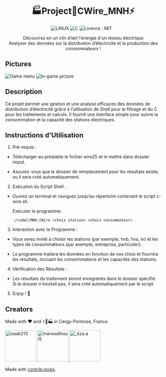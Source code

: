 <h1 align='center'>
  🏭Project🔌CWire_MNH⚡
</h1>

<!---![LINUX](https://img.shields.io/badge/Linux-FCC624?style=for-the-badge&logo=linux&logoColor=black) ![C](https://img.shields.io/badge/C-00599C?style=for-the-badge&logo=c&logoColor=white) ![CMake](https://img.shields.io/badge/CMake-%23008FBA.svg?style=for-the-badge&logo=cmake&logoColor=white) [![Licence](https://img.shields.io/github/license/Ileriayo/markdown-badges?style=for-the-badge)](./LICENSE)-->

<p align='center'>
  <a>
    <img alt="LINUX" src="https://img.shields.io/badge/Linux-FCC624?style=for-the-badge&logo=linux&logoColor=black">
    <img alt="C" src="https://img.shields.io/badge/C-00599C?style=for-the-badge&logo=c&logoColor=white">  
    <img alt="Licence : MIT" src="https://img.shields.io/github/license/Ileriayo/markdown-badges?style=for-the-badge">   
  </a>&nbsp;&nbsp;
</p>

<p align='center'>
  Découvrez en un clin d’œil l'énergie d'un réseau électrique<br>
  Analyser des données sur la distribution d’électricité et la production des consommateurs ! 
</p>

## Pictures
![Game menu](https://i.imgur.com/dFwgshV.png)
![In-game picture](https://i.imgur.com/yvEfVcp.png)

## Description

Ce projet permet une gestion et une analyse efficaces des données de distribution d’électricité grâce à l’utilisation de Shell pour le filtrage et du C pour les traitements et calculs. Il fournit une interface simple pour suivre la consommation et la capacité des stations électriques.

## Instructions d'Utilisation

1. Pré-requis :

  - Télécharger au préalable le fichier wire25 et le mettre dans dossier imput.
 
  - Assurez-vous que le dossier de remplacement pour les résultats existe, ou il sera créé automatiquement.

2. Exécution du Script Shell :

  -  Ouvrez un terminal et naviguez jusqu’au répertoire contenant le script c-wire.sh.

        Exécuter le programme:
        ```
        ./codeC/MNH_CWire <choix station> <choix consommateur>
        ```

3. Interaction avec le Programme :

  - Vous serez invité à choisir les stations (par exemple, hvb, hva, lv) et les types de consommateurs (par exemple, entreprise, particulier).
    
  - Le programme traitera les données en fonction de vos choix et fournira les résultats, incluant les consommations et les capacités des stations.

4. Vérification des Résultats :

  - Les résultats du traitement seront enregistrés dans le dossier spécifié. Si le dossier n'existait pas, il sera créé automatiquement par le script.

5. Enjoy ! 🐧








## Creators

Made with ❤️ and ⚡🔌🏭 in Cergy-Pontoise, France.




<div>

  <a href="https://github.com/naab213">
    <img src="https://avatars.githubusercontent.com/u/166135232" alt="naab213" width="100">
    
  </a>
  <a href="https://github.com/marwadkhissi5">
    <img src="https://avatars.githubusercontent.com/u/190349291" alt="marwadhissi5" width="100">
 </a>
  <a href="https://github.com/_kza.a">
    <img src="https://avatars.githubusercontent.com/u/167125328" alt="_kza.a" width="100">
  </a>
</div>



Made with [contrib.rocks](https://contrib.rocks).

<!---
Credits :

[![MIT License](https://img.shields.io/badge/License-MIT-green.svg)](https://choosealicense.com/licenses/mit/)
[![GPLv3 License](https://img.shields.io/badge/License-GPL%20v3-yellow.svg)](https://opensource.org/licenses/)
[![AGPL License](https://img.shields.io/badge/license-AGPL-blue.svg)](http://www.gnu.org/licenses/agpl-3.0)



https://github.com/Naereen/badges
https://github.com/alexandresanlim/Badges4-README.md-Profile/
https://contrib.rocks/preview?repo=naab213%2FProject-CWire_MNH
https://readme.so/fr/editor

